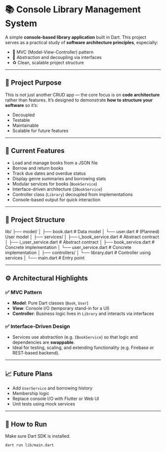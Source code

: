 # 📚 Console Library Management System

A simple **console-based library application** built in Dart. This project serves as a practical study of **software architecture principles**, especially:

- 🧱 MVC (Model-View-Controller) pattern
- 🔌 Abstraction and decoupling via interfaces
- ♻️ Clean, scalable project structure

---

## 🧠 Project Purpose

This is not just another CRUD app — the core focus is on **code architecture** rather than features. It’s designed to demonstrate **how to structure your software** so it’s:

- Decoupled
- Testable
- Maintainable
- Scalable for future features

---

## 🚧 Current Features

- Load and manage books from a JSON file
- Borrow and return books
- Track due dates and overdue status
- Display genre summaries and borrowing stats
- Modular services for books (`BookService`)
- Interface-driven architecture (`IBookService`)
- Controller class (`Library`) decoupled from implementations
- Console-based output for quick interaction

---

## 📂 Project Structure
lib/
├── model/
│ ├── book.dart # Data model
│ └── user.dart # (Planned) User model
│
├── services/
│ ├── i_book_service.dart # Abstract contract
│ ├── i_user_service.dart # Abstract contract
│ ├── book_service.dart # Concrete implementation
│ └── user_service.dart # Concrete implementation
│
├── controllers/
│ └── library.dart # Controller using services
│
└── main.dart # Entry point


---

## ⚙️ Architectural Highlights

### ✅ MVC Pattern

- **Model**: Pure Dart classes (`Book`, `User`)
- **View**: Console I/O (temporary stand-in for a UI)
- **Controller**: Business logic lives in `Library` and interacts via interfaces

### ✅ Interface-Driven Design

- Services use abstraction (e.g. `IBookService`) so that logic and dependencies are **swappable**.
- Ideal for testing, scaling, and extending functionality (e.g. Firebase or REST-based backend).

---

## 📈 Future Plans

- Add `UserService` and borrowing history
- Membership logic
- Replace console I/O with Flutter or Web UI
- Unit tests using mock services

---

## 🚀 How to Run

Make sure Dart SDK is installed.

```bash
dart run lib/main.dart
